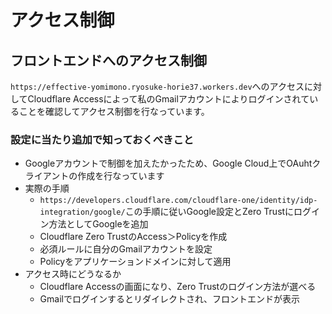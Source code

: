 # アクセス制御

## フロントエンドへのアクセス制御

`https://effective-yomimono.ryosuke-horie37.workers.dev`へのアクセスに対してCloudflare Accessによって私のGmailアカウントによりログインされていることを確認してアクセス制御を行なっています。

### 設定に当たり追加で知っておくべきこと

- Googleアカウントで制御を加えたかったため、Google Cloud上でOAuhtクライアントの作成を行なっています
- 実際の手順
    - `https://developers.cloudflare.com/cloudflare-one/identity/idp-integration/google/`この手順に従いGoogle設定とZero Trustにログイン方法としてGoogleを追加
    - Cloudflare Zero TrustのAccess＞Policyを作成
    - 必須ルールに自分のGmailアカウントを設定
    - Policyをアプリケーションドメインに対して適用
- アクセス時にどうなるか
    - Cloudflare Accessの画面になり、Zero Trustのログイン方法が選べる
    - Gmailでログインするとリダイレクトされ、フロントエンドが表示
